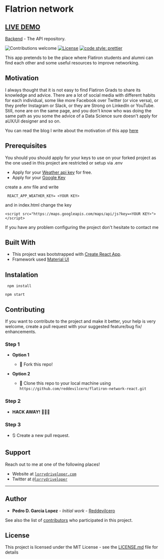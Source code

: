 # Flatrion network

## [LIVE DEMO](https://flatiron-network.vercel.app/)

[Backend](https://github.com/reddevilcero/flatiron-network-api) - The API repository.

![Contributions welcome](https://img.shields.io/badge/contributions-welcome-orange.svg)
[![License](https://img.shields.io/badge/license-MIT-blue.svg)](https://opensource.org/licenses/MIT)
[![code style: prettier](https://img.shields.io/badge/code_style-prettier-ff69b4.svg)](https://github.com/prettier/prettier)

This app pretends to be the place where Flatiron students and alumni can find each other and some useful resources to improve networking.

## Motivation

I always thought that it is not easy to find Flatiron Grads
to share its knowledge and advice. There are a lot of social media with different habits for each individual, some like more Facebook over Twitter (or vice versa), or they prefer Instagram or Slack, or they are Strong on LinkedIn or YouTube. Still, none are on the same page, and you don't know who was doing the same path as you some the advice of a Data Science sure doesn't apply for aUX/UI designer and so on.

You can read the blog I write about the motivation of this app [here](https://dev.to/lorrydriveloper/flatiron-network-1kpo)

## Prerequisites

You should you should apply for your keys to use on your forked project as the one used in this project are restricted or setup via .env

- Apply for your [Weather api key](https://openweathermap.org/) for free.
- Apply for your [Google Key](https://console.cloud.google.com/)

create a .env file and write

```
 REACT_APP_WEATHER_KEY= <YOUR KEY>
```

and in index.html change the key

```
<script src="https://maps.googleapis.com/maps/api/js?key=<YOUR KEY>"></script>
```

If you have any problem configuring the project don't hesitate to contact me

## Built With

- This project was bootstrapped with [Create React App](https://github.com/facebook/create-react-app).
- Framework used [Material UI](https://material-ui.com/)

## Instalation

```
 npm install
```

```
npm start
```

## Contributing

If you want to contribute to the project and make it better, your help is very welcome, create a pull request with your suggested feature/bug fix/ enhancements.

### Step 1

- **Option 1**

  - 🍴 Fork this repo!

- **Option 2**
  - 👯 Clone this repo to your local machine using `https://github.com/reddevilcero/flatiron-network-react.git`

### Step 2

- **HACK AWAY!** 🔨🔨🔨

### Step 3

- 🔃 Create a new pull request.

## Support

Reach out to me at one of the following places!

- Website at <a href="http://www.lorrydriveloper.com" target="_blank">`lorrydriveloper.com`</a>
- Twitter at <a href="http://twitter.com/lorrydriveloper" target="_blank">`@lorrydriveloper`</a>

---

## Author

- **Pedro D. Garcia Lopez** - _Initial work_ - [Reddevilcero](https://github.com/Reddevilcero)

See also the list of [contributors](https://github.com/your/project/contributors) who participated in this project.

## License

This project is licensed under the MIT License - see the [LICENSE.md](LICENSE.md) file for details
